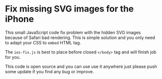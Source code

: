 # Fix missing SVG images for the iPhone

This small JavaScript code fix problem with the hidden SVG images because of Safari bad rendering. This is simple solution and you only need to adapt your CSS to `embed` HTML tag.

The `ios-fix.js` is best to place before closed `</body>` tag and will finish job for you.

This code is open source and you can use use it anywhere just please push some update if you find any bug or improve.
